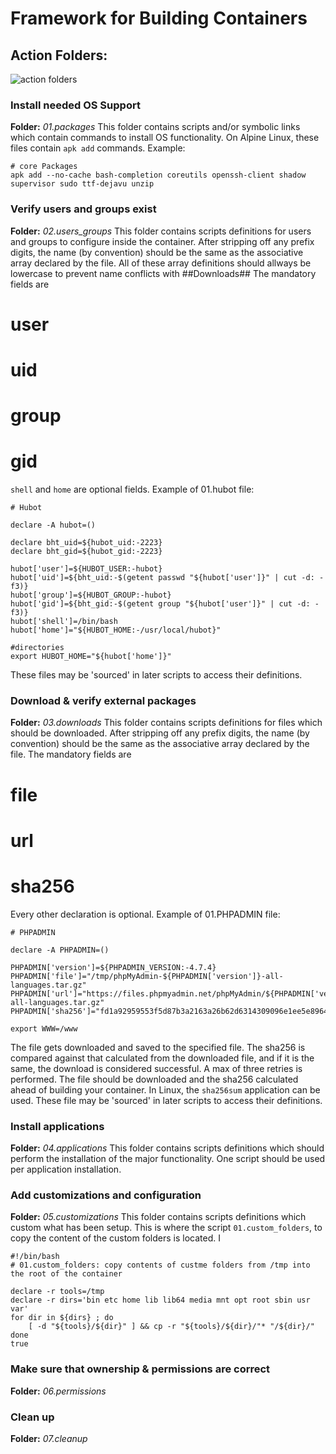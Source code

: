 # Framework for Building Containers

## Action Folders:

![action folders](https://github.com/ballab1/container_build_framework/blob/dev/refactor/docs/action_folders.png) 

### Install needed OS Support
**Folder:** _01.packages_
This folder contains scripts and/or symbolic links which contain commands to install OS functionality. On Alpine Linux, these files contain `apk add` commands. Example:
```
# core Packages
apk add --no-cache bash-completion coreutils openssh-client shadow supervisor sudo ttf-dejavu unzip 
```


### Verify users and groups exist
**Folder:** _02.users_groups_
This folder contains scripts definitions for users and groups to configure inside the container. After stripping off any prefix digits, the name (by convention) should be the same as the associative array declared by the file.
All of these array definitions should allways be lowercase to prevent name conflicts with ##Downloads## The mandatory fields are
# user
# uid
# group
# gid
`shell` and `home` are optional fields. 
Example of 01.hubot file:
```
# Hubot

declare -A hubot=()

declare bht_uid=${hubot_uid:-2223}
declare bht_gid=${hubot_gid:-2223}

hubot['user']=${HUBOT_USER:-hubot}
hubot['uid']=${bht_uid:-$(getent passwd "${hubot['user']}" | cut -d: -f3)}
hubot['group']=${HUBOT_GROUP:-hubot}
hubot['gid']=${bht_gid:-$(getent group "${hubot['user']}" | cut -d: -f3)}
hubot['shell']=/bin/bash
hubot['home']="${HUBOT_HOME:-/usr/local/hubot}"

#directories
export HUBOT_HOME="${hubot['home']}" 
```
These files may be 'sourced' in later scripts to access their definitions.


### Download & verify external packages
**Folder:** _03.downloads_
This folder contains scripts definitions for files which should be downloaded. After stripping off any prefix digits, the name (by convention) should be the same as the associative array declared by the file.
The mandatory fields are
# file
# url
# sha256
Every other declaration is optional. 
Example of 01.PHPADMIN file:

```
# PHPADMIN

declare -A PHPADMIN=()

PHPADMIN['version']=${PHPADMIN_VERSION:-4.7.4}
PHPADMIN['file']="/tmp/phpMyAdmin-${PHPADMIN['version']}-all-languages.tar.gz"
PHPADMIN['url']="https://files.phpmyadmin.net/phpMyAdmin/${PHPADMIN['version']}/phpMyAdmin-${PHPADMIN['version']}-all-languages.tar.gz"
PHPADMIN['sha256']="fd1a92959553f5d87b3a2163a26b62d6314309096e1ee5e89646050457430fd2"

export WWW=/www  
```
The file gets downloaded and saved to the specified file. The sha256 is compared against that calculated from the downloaded file, and if it is the same, the download is considered successful. A max of three retries is performed.
The file should be downloaded and the sha256 calculated ahead of building your container. In Linux, the `sha256sum` application can be used.
These file may be 'sourced' in later scripts to access their definitions.

### Install applications
**Folder:** _04.applications_
This folder contains scripts definitions which should perform the installation of the major functionality. One script should be used per application installation.

### Add customizations and configuration
**Folder:** _05.customizations_
This folder contains scripts definitions which custom what has been setup. This is where the script `01.custom_folders`, to copy the content of the custom folders is located. I
```
#!/bin/bash
# 01.custom_folders: copy contents of custme folders from /tmp into the root of the container

declare -r tools=/tmp
declare -r dirs='bin etc home lib lib64 media mnt opt root sbin usr var'
for dir in ${dirs} ; do
    [ -d "${tools}/${dir}" ] && cp -r "${tools}/${dir}/"* "/${dir}/"
done
true 
```

### Make sure that ownership & permissions are correct
**Folder:** _06.permissions_

### Clean up 
**Folder:** _07.cleanup_
